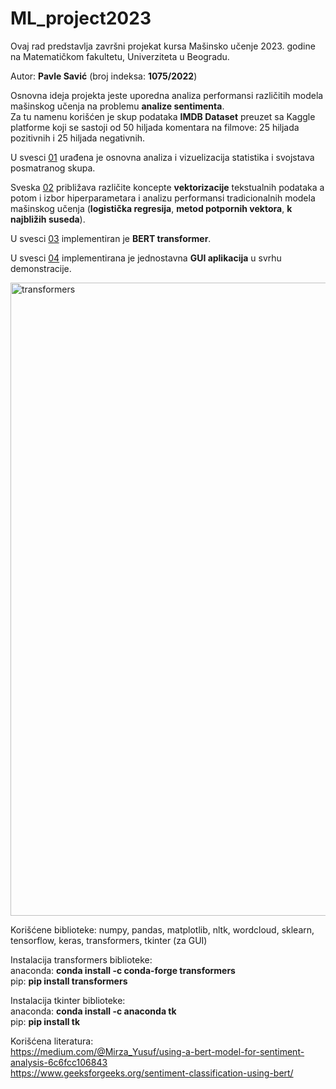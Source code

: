 # ML_project2023

Ovaj rad predstavlja završni projekat kursa Mašinsko učenje 2023. godine na Matematičkom fakultetu, Univerziteta u Beogradu.

Autor: **Pavle Savić** (broj indeksa: **1075/2022**)

Osnovna ideja projekta jeste uporedna analiza performansi različitih modela mašinskog učenja na problemu **analize sentimenta**. <br />
Za tu namenu korišćen je skup podataka **IMDB Dataset** preuzet sa Kaggle platforme koji se sastoji od 50 hiljada komentara na filmove: 25 hiljada pozitivnih i 25 hiljada negativnih.

U svesci [01](https://github.com/PavleSavic/ML_project2023/blob/main/01_Inicijalna_analiza_skupa.ipynb) urađena je osnovna analiza i vizuelizacija statistika i svojstava posmatranog skupa. <br />

Sveska [02](https://github.com/PavleSavic/ML_project2023/blob/main/02_Vektorizacija_Modeli.ipynb) približava različite koncepte **vektorizacije** tekstualnih podataka a potom i izbor hiperparametara i analizu performansi tradicionalnih modela mašinskog učenja (**logistička regresija**, **metod potpornih vektora**, **k najbližih suseda**). <br />

U svesci [03](https://github.com/PavleSavic/ML_project2023/blob/main/03_Transformer.ipynb) implementiran je **BERT transformer**.

U svesci [04](https://github.com/PavleSavic/ML_project2023/blob/main/04_demo_simple_gui.ipynb) implementirana je jednostavna **GUI aplikacija** u svrhu demonstracije.

<img width="1013" alt="transformers" src="https://github.com/PavleSavic/ML_project2023/assets/64799270/4e9d74fc-e087-4f74-85ae-eb5c6345dfa4">


Korišćene biblioteke: numpy, pandas, matplotlib, nltk, wordcloud, sklearn, tensorflow, keras, transformers, tkinter (za GUI) <br />

Instalacija transformers biblioteke: <br />
anaconda:
**conda install -c conda-forge transformers** <br />
pip:
**pip install transformers**

Instalacija tkinter biblioteke: <br />
anaconda:
**conda install -c anaconda tk** <br />
pip:
**pip install tk**


Korišćena literatura:
<br />https://medium.com/@Mirza_Yusuf/using-a-bert-model-for-sentiment-analysis-6c6fcc106843 
<br />https://www.geeksforgeeks.org/sentiment-classification-using-bert/
